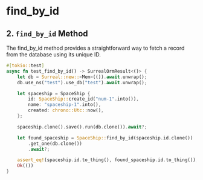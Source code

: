 # find_by_id

## 2. `find_by_id` Method

The find_by_id method provides a straightforward way to fetch a record from the
database using its unique ID.

```rust
#[tokio::test]
async fn test_find_by_id() -> SurrealOrmResult<()> {
    let db = Surreal::new::<Mem>(()).await.unwrap();
    db.use_ns("test").use_db("test").await.unwrap();

    let spaceship = SpaceShip {
        id: SpaceShip::create_id("num-1".into()),
        name: "spaceship-1".into(),
        created: chrono::Utc::now(),
    };

    spaceship.clone().save().run(db.clone()).await?;

    let found_spaceship = SpaceShip::find_by_id(spaceship.id.clone())
        .get_one(db.clone())
        .await?;

    assert_eq!(spaceship.id.to_thing(), found_spaceship.id.to_thing());
    Ok(())
}
```
